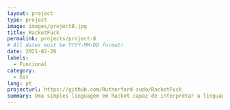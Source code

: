 ```yaml
---
layout: project
type: project
image: images/project8.jpg
title: RacketFuck
permalink: projects/project-8
# All dates must be YYYY-MM-DD format!
date: 2021-02-20
labels:
  - Funcional
category:
  - Git
lang: pt
projecturl: https://github.com/Rutherford-sudo/RacketFuck
summary: Uma simples linguagem em Racket capaz de interpretar a linguagem Brainfuck
---
```

